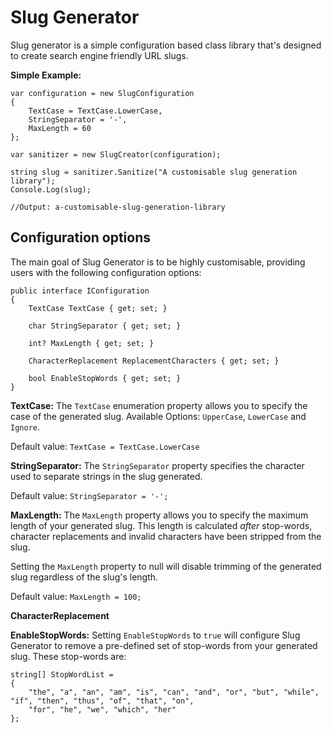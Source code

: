 # Slug Generator

Slug generator is a simple configuration based class library that's designed to create search engine friendly URL slugs.


**Simple Example:**

    var configuration = new SlugConfiguration
    {
        TextCase = TextCase.LowerCase,
        StringSeparator = '-',
        MaxLength = 60
    };
    
    var sanitizer = new SlugCreator(configuration);
        
    string slug = sanitizer.Sanitize("A customisable slug generation library");
    Console.Log(slug); 
    
    //Output: a-customisable-slug-generation-library

## Configuration options

The main goal of Slug Generator is  to be highly customisable, providing users with the following configuration options:

    public interface IConfiguration
    {
        TextCase TextCase { get; set; } 
    
        char StringSeparator { get; set; }
    
        int? MaxLength { get; set; }
    
        CharacterReplacement ReplacementCharacters { get; set; }
    
        bool EnableStopWords { get; set; }
    }

**TextCase:** The `TextCase` enumeration property allows you to specify the case of the generated slug.
Available Options: `UpperCase`, `LowerCase` and `Ignore`.

Default value: `TextCase = TextCase.LowerCase`

**StringSeparator:** The `StringSeparator` property specifies the character used to separate strings in the slug generated.

Default value: `StringSeparator = '-';`

**MaxLength:** The `MaxLength` property allows you to specify the maximum length of your generated slug. This length is calculated *after* stop-words, character replacements and invalid characters have been stripped from the slug.

Setting the `MaxLength` property to null will disable trimming of the generated slug regardless of the slug's length.

Default value: `MaxLength = 100;`

**CharacterReplacement**

**EnableStopWords:** Setting `EnableStopWords` to `true` will configure Slug Generator to remove a pre-defined set of stop-words from your generated slug. These stop-words are:

    string[] StopWordList =
    {
        "the", "a", "an", "am", "is", "can", "and", "or", "but", "while", "if", "then", "thus", "of", "that", "on",
        "for", "he", "we", "which", "her"
    };
